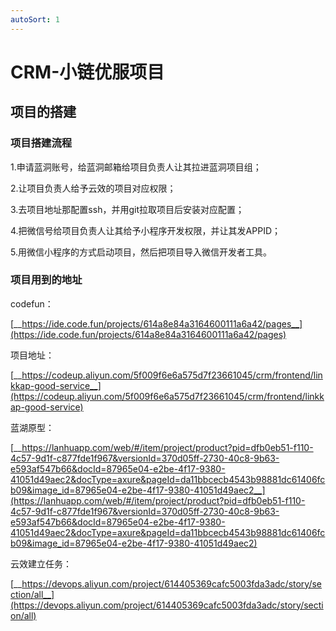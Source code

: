 ```yaml
---
autoSort: 1
---
```

# CRM-小链优服项目
## 项目的搭建

### 项目搭建流程

1.申请蓝洞账号，给蓝洞邮箱给项目负责人让其拉进蓝洞项目组；

2.让项目负责人给予云效的项目对应权限；

3.去项目地址那配置ssh，并用git拉取项目后安装对应配置；

4.把微信号给项目负责人让其给予小程序开发权限，并让其发APPID；

5.用微信小程序的方式启动项目，然后把项目导入微信开发者工具。

### 项目用到的地址

codefun：

[__https://ide.code.fun/projects/614a8e84a3164600111a6a42/pages__](https://ide.code.fun/projects/614a8e84a3164600111a6a42/pages)

项目地址：

[__https://codeup.aliyun.com/5f009f6e6a575d7f23661045/crm/frontend/linkkap-good-service__](https://codeup.aliyun.com/5f009f6e6a575d7f23661045/crm/frontend/linkkap-good-service)

蓝湖原型：

[__https://lanhuapp.com/web/#/item/project/product?pid=dfb0eb51-f110-4c57-9d1f-c877fde1f967&versionId=370d05ff-2730-40c8-9b63-e593af547b66&docId=87965e04-e2be-4f17-9380-41051d49aec2&docType=axure&pageId=da11bbcecb4543b98881dc61406fcb09&image_id=87965e04-e2be-4f17-9380-41051d49aec2__](https://lanhuapp.com/web/#/item/project/product?pid=dfb0eb51-f110-4c57-9d1f-c877fde1f967&versionId=370d05ff-2730-40c8-9b63-e593af547b66&docId=87965e04-e2be-4f17-9380-41051d49aec2&docType=axure&pageId=da11bbcecb4543b98881dc61406fcb09&image_id=87965e04-e2be-4f17-9380-41051d49aec2)

云效建立任务：

[__https://devops.aliyun.com/project/614405369cafc5003fda3adc/story/section/all__](https://devops.aliyun.com/project/614405369cafc5003fda3adc/story/section/all)

